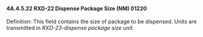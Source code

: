 #### 4A.4.5.22 RXD-22 Dispense Package Size (NM) 01220

Definition: This field contains the size of package to be dispensed. Units are transmitted in _RXD-23-dispense package size unit._
